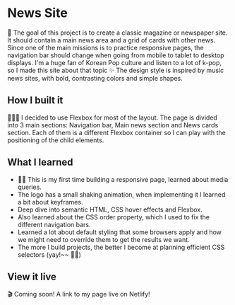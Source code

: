 # News Site
📰 The goal of this project is to create a classic magazine or newspaper site.
It should contain a main news area and a grid of cards with other news.
Since one of the main missions is to practice responsive pages, the navigation bar should change when going from mobile to tablet to desktop displays.
I'm a huge fan of Korean Pop culture and listen to a lot of k-pop, so I made this site about that topic ✨ The design style is inspired by music news sites, with bold, contrasting colors and simple shapes.

## How I built it

👩‍💻🔨 I decided to use Flexbox for most of the layout. The page is divided into 3 main sections: Navigation bar, Main news section and News cards section. Each of them is a different Flexbox container so I can play with the positioning of the child elements.

## What I learned
- 🎉😎 This is my first time building a responsive page, learned about media queries.
- The logo has a small shaking animation, when implementing it I learned a bit about keyframes.
- Deep dive into semantic HTML, CSS hover effects and Flexbox.
- Also learned about the CSS order property, which I used to fix the different navigation bars.
- Learned a lot about default styling that some browsers apply and how we might need to override them to get the results we want.
- The more I build projects, the better I become at planning efficient CSS selectors (yay!~~ 💖💪)

## View it live
🎬 Coming soon! A link to my page live on Netlify!
